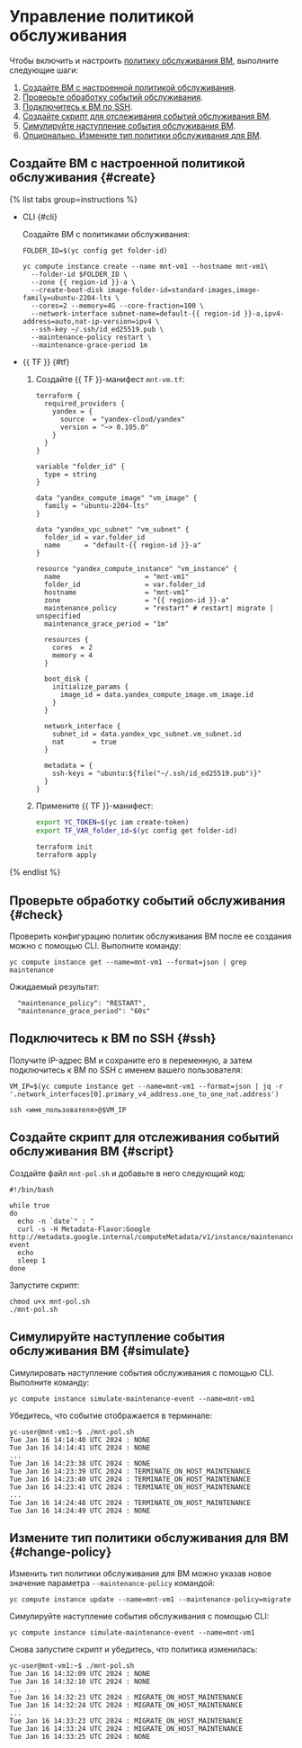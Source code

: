 # Управление политикой обслуживания

Чтобы включить и настроить [политику обслуживания ВМ](../../concepts/vm-policies.md), выполните следующие шаги:

1. [Создайте ВМ с настроенной политикой обслуживания](#create).
2. [Проверьте обработку событий обслуживания](#check).
3. [Подключитесь к ВМ по SSH](#ssh).
4. [Создайте скрипт для отслеживания событий обслуживания ВМ](#script).
5. [Симулируйте наступление события обслуживания ВМ](#simulate).
6. [Опционально. Измените тип политики обслуживания для ВМ](#change-policy).

## Создайте ВМ с настроенной политикой обслуживания {#create}

{% list tabs group=instructions %}

- CLI {#cli}

  Создайте ВМ с политиками обслуживания:

  ```
  FOLDER_ID=$(yc config get folder-id)

  yc compute instance create --name mnt-vm1 --hostname mnt-vm1\
    --folder-id $FOLDER_ID \
    --zone {{ region-id }}-a \
    --create-boot-disk image-folder-id=standard-images,image-family=ubuntu-2204-lts \
    --cores=2 --memory=4G --core-fraction=100 \
    --network-interface subnet-name=default-{{ region-id }}-a,ipv4-address=auto,nat-ip-version=ipv4 \
    --ssh-key ~/.ssh/id_ed25519.pub \
    --maintenance-policy restart \
    --maintenance-grace-period 1m
  ```

- {{ TF }} {#tf}

  1. Создайте {{ TF }}-манифест `mnt-vm.tf`:

      ```
      terraform {
        required_providers {
          yandex = {
            source  = "yandex-cloud/yandex"
            version = "~> 0.105.0"
          }
        }
      }

      variable "folder_id" {
        type = string
      }

      data "yandex_compute_image" "vm_image" {
        family = "ubuntu-2204-lts"
      }

      data "yandex_vpc_subnet" "vm_subnet" {
        folder_id = var.folder_id
        name      = "default-{{ region-id }}-a"
      }

      resource "yandex_compute_instance" "vm_instance" {
        name                     = "mnt-vm1"
        folder_id                = var.folder_id
        hostname                 = "mnt-vm1"
        zone                     = "{{ region-id }}-a"
        maintenance_policy       = "restart" # restart| migrate | unspecified
        maintenance_grace_period = "1m"

        resources {
          cores  = 2
          memory = 4
        }

        boot_disk {
          initialize_params {
            image_id = data.yandex_compute_image.vm_image.id
          }
        }

        network_interface {
          subnet_id = data.yandex_vpc_subnet.vm_subnet.id
          nat       = true
        }

        metadata = {
          ssh-keys = "ubuntu:${file("~/.ssh/id_ed25519.pub")}"
        }
      }
      ```

  1. Примените {{ TF }}-манифест:

      ```bash
      export YC_TOKEN=$(yc iam create-token)
      export TF_VAR_folder_id=$(yc config get folder-id)

      terraform init
      terraform apply
      ```

{% endlist %}

## Проверьте обработку событий обслуживания {#check}

Проверить конфигурацию политик обслуживания ВМ после ее создания можно с помощью CLI. Выполните команду:

```
yc compute instance get --name=mnt-vm1 --format=json | grep maintenance
```

Ожидаемый результат:

```
  "maintenance_policy": "RESTART",
  "maintenance_grace_period": "60s"
```

## Подключитесь к ВМ по SSH {#ssh}

Получите IP-адрес ВМ и сохраните его в переменную, а затем подключитесь к ВМ по SSH с именем вашего пользователя:

```
VM_IP=$(yc compute instance get --name=mnt-vm1 --format=json | jq -r '.network_interfaces[0].primary_v4_address.one_to_one_nat.address')

ssh <имя_пользователя>@$VM_IP
```

## Создайте скрипт для отслеживания событий обслуживания ВМ {#script}

Создайте файл `mnt-pol.sh` и добавьте в него следующий код:

```
#!/bin/bash

while true
do 
  echo -n `date`" : "
  curl -s -H Metadata-Flavor:Google http://metadata.google.internal/computeMetadata/v1/instance/maintenance-event
  echo
  sleep 1
done
```

Запустите скрипт:

```
chmod u+x mnt-pol.sh
./mnt-pol.sh
```

## Симулируйте наступление события обслуживания ВМ {#simulate}

Симулировать наступление события обслуживания с помощью CLI. Выполните команду:

```
yc compute instance simulate-maintenance-event --name=mnt-vm1
```

Убедитесь, что событие отображается в терминале:

```
yc-user@mnt-vm1:~$ ./mnt-pol.sh
Tue Jan 16 14:14:40 UTC 2024 : NONE
Tue Jan 16 14:14:41 UTC 2024 : NONE
...
Tue Jan 16 14:23:38 UTC 2024 : NONE
Tue Jan 16 14:23:39 UTC 2024 : TERMINATE_ON_HOST_MAINTENANCE
Tue Jan 16 14:23:40 UTC 2024 : TERMINATE_ON_HOST_MAINTENANCE
Tue Jan 16 14:23:41 UTC 2024 : TERMINATE_ON_HOST_MAINTENANCE
...
Tue Jan 16 14:24:48 UTC 2024 : TERMINATE_ON_HOST_MAINTENANCE
Tue Jan 16 14:24:49 UTC 2024 : NONE
```

## Измените тип политики обслуживания для ВМ {#change-policy}

Изменить тип политики обслуживания для ВМ можно указав новое значение параметра `--maintenance-policy` командой:

```
yc compute instance update --name=mnt-vm1 --maintenance-policy=migrate
```

Симулируйте наступление события обслуживания с помощью CLI:

```
yc compute instance simulate-maintenance-event --name=mnt-vm1
```

Снова запустите скрипт и убедитесь, что политика изменилась:

```
yc-user@mnt-vm1:~$ ./mnt-pol.sh
Tue Jan 16 14:32:09 UTC 2024 : NONE
Tue Jan 16 14:32:10 UTC 2024 : NONE
...
Tue Jan 16 14:32:23 UTC 2024 : MIGRATE_ON_HOST_MAINTENANCE
Tue Jan 16 14:32:24 UTC 2024 : MIGRATE_ON_HOST_MAINTENANCE
...
Tue Jan 16 14:33:23 UTC 2024 : MIGRATE_ON_HOST_MAINTENANCE
Tue Jan 16 14:33:24 UTC 2024 : MIGRATE_ON_HOST_MAINTENANCE
Tue Jan 16 14:33:25 UTC 2024 : NONE
```
